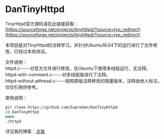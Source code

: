 # DanTinyHttpd
TinyHttpd官方源码请在此链接获取：[https://sourceforge.net/projects/tinyhttpd/?source=typ_redirect](https://sourceforge.net/projects/tinyhttpd/?source=typ_redirect)  

本项目是对TinyHttpd的注释学习，并针对Ubuntu16.04下的运行进行了文件修改，已经过本地测试。  

文件说明：  
httpd.c-----对官方文件进行修改，在Ubuntu下使用多线程运行，无注释。  
httpd-with-comment.c-----对多线程版进行了注释。  
httpd-without-pthread.c-----按照原版注释修改的阻塞版本，注释由他人标注，仅仅引用供参考。  
  
使用说明：

```bash
git clone https://github.com/Supredan/DanTinyHttpd
cd DanTinyHttpd
make
./httpd
```

详见我的博客：[点我](https://blog.csdn.net/weixin_42687826/article/details/104216490)
